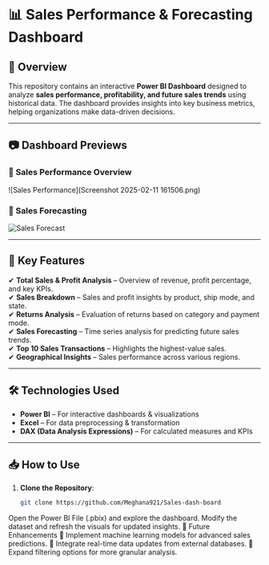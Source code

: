 # 📊 Sales Performance & Forecasting Dashboard  

## 📌 Overview  
This repository contains an interactive **Power BI Dashboard** designed to analyze **sales performance, profitability, and future sales trends** using historical data. The dashboard provides insights into key business metrics, helping organizations make data-driven decisions.  

---

## 📷 Dashboard Previews  
### 🔹 Sales Performance Overview  
![Sales Performance](Screenshot 2025-02-11 161506.png)  

### 🔹 Sales Forecasting  
![Sales Forecast]()  

---

## 🚀 Key Features  
✔ **Total Sales & Profit Analysis** – Overview of revenue, profit percentage, and key KPIs.  
✔ **Sales Breakdown** – Sales and profit insights by product, ship mode, and state.  
✔ **Returns Analysis** – Evaluation of returns based on category and payment mode.  
✔ **Sales Forecasting** – Time series analysis for predicting future sales trends.  
✔ **Top 10 Sales Transactions** – Highlights the highest-value sales.  
✔ **Geographical Insights** – Sales performance across various regions.  

---

## 🛠 Technologies Used  
- **Power BI** – For interactive dashboards & visualizations  
- **Excel** – For data preprocessing & transformation  
- **DAX (Data Analysis Expressions)** – For calculated measures and KPIs  

---

## 📥 How to Use  
1. **Clone the Repository**:  
   ```bash
   git clone https://github.com/Meghana921/Sales-dash-board
Open the Power BI File (.pbix) and explore the dashboard.
Modify the dataset and refresh the visuals for updated insights.
🔮 Future Enhancements
🔹 Implement machine learning models for advanced sales predictions.
🔹 Integrate real-time data updates from external databases.
🔹 Expand filtering options for more granular analysis.

